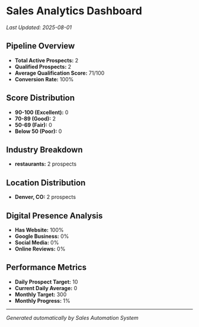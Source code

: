 # Sales Analytics Dashboard

*Last Updated: 2025-08-01*

## Pipeline Overview

- **Total Active Prospects:** 2
- **Qualified Prospects:** 2
- **Average Qualification Score:** 71/100
- **Conversion Rate:** 100%

## Score Distribution

- **90-100 (Excellent):** 0
- **70-89 (Good):** 2
- **50-69 (Fair):** 0
- **Below 50 (Poor):** 0

## Industry Breakdown

- **restaurants:** 2 prospects

## Location Distribution

- **Denver, CO:** 2 prospects

## Digital Presence Analysis

- **Has Website:** 100%
- **Google Business:** 0%
- **Social Media:** 0%
- **Online Reviews:** 0%

## Performance Metrics

- **Daily Prospect Target:** 10
- **Current Daily Average:** 0
- **Monthly Target:** 300
- **Monthly Progress:** 1%

---

*Generated automatically by Sales Automation System*
